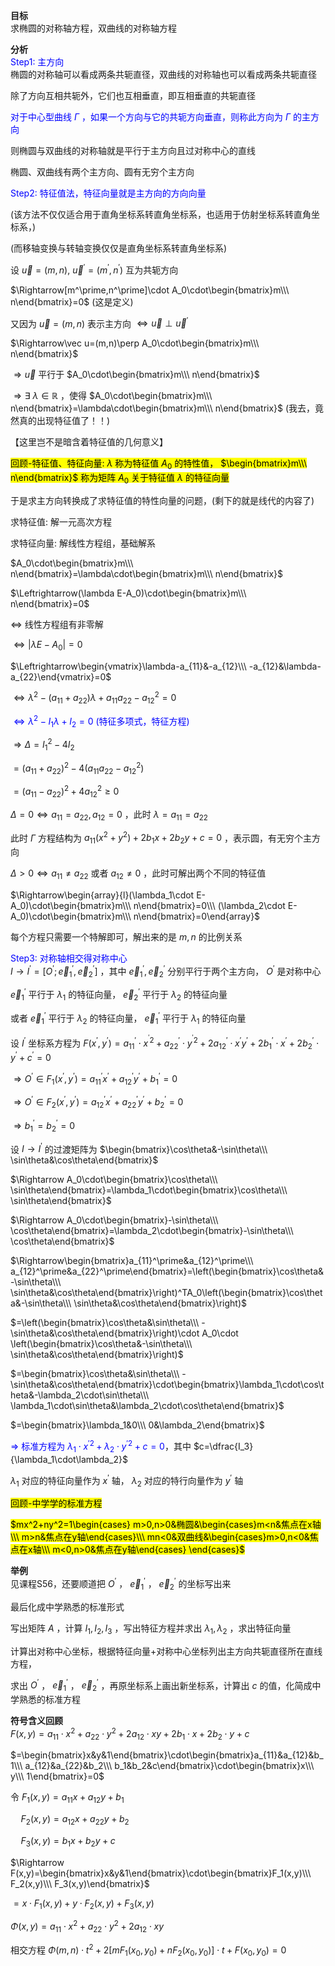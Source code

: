 **目标**  
求椭圆的对称轴方程，双曲线的对称轴方程  
  
**分析**  
<font color=blue>Step1: 主方向</font>  
椭圆的对称轴可以看成两条共轭直径，双曲线的对称轴也可以看成两条共轭直径  
  
除了方向互相共轭外，它们也互相垂直，即互相垂直的共轭直径  
  
<font color=blue>对于中心型曲线 $\Gamma$ ，如果一个方向与它的共轭方向垂直，则称此方向为 $\Gamma$ 的主方向</font>  
  
则椭圆与双曲线的对称轴就是平行于主方向且过对称中心的直线  
  
椭圆、双曲线有两个主方向、圆有无穷个主方向  
  
<font color=blue>Step2: 特征值法，特征向量就是主方向的方向向量</font>  
  
(该方法不仅仅适合用于直角坐标系转直角坐标系，也适用于仿射坐标系转直角坐标系，)  
  
(而移轴变换与转轴变换仅仅是直角坐标系转直角坐标系)  
  
设 $\vec u=(m,n),\ \vec u^\prime=(m^\prime,n^\prime)$ 互为共轭方向  
  
$\Rightarrow[m^\prime,n^\prime]\cdot A_0\cdot\begin{bmatrix}m\\\ n\end{bmatrix}=0$ (这是定义)  
  
又因为 $\vec u=(m,n)$ 表示主方向 $\Leftrightarrow\vec u\perp\vec u^\prime$  
  
$\Rightarrow\vec u=(m,n)\perp A_0\cdot\begin{bmatrix}m\\\ n\end{bmatrix}$  
  
$\Rightarrow\vec u$ 平行于 $A_0\cdot\begin{bmatrix}m\\\ n\end{bmatrix}$  
  
$\Rightarrow\exists\ \lambda\in\mathbb R$ ，使得 $A_0\cdot\begin{bmatrix}m\\\ n\end{bmatrix}=\lambda\cdot\begin{bmatrix}m\\\ n\end{bmatrix}$ (我去，竟然真的出现特征值了！！)  
  
【这里岂不是暗含着特征值的几何意义】  
  
<mark>回顾-特征值、特征向量: $\lambda$ 称为特征值 $A_0$ 的特性值， $\begin{bmatrix}m\\\ n\end{bmatrix}$ 称为矩阵 $A_0$ 关于特征值 $\lambda$ 的特征向量</mark>  
  
于是求主方向转换成了求特征值的特性向量的问题，(剩下的就是线代的内容了)  
  
求特征值: 解一元高次方程  
  
求特征向量: 解线性方程组，基础解系  
  
$A_0\cdot\begin{bmatrix}m\\\ n\end{bmatrix}=\lambda\cdot\begin{bmatrix}m\\\ n\end{bmatrix}$  
  
$\Leftrightarrow(\lambda E-A_0)\cdot\begin{bmatrix}m\\\ n\end{bmatrix}=0$  
  
$\Leftrightarrow$ 线性方程组有非零解  
  
$\Leftrightarrow|\lambda E-A_0|=0$  
  
$\Leftrightarrow\begin{vmatrix}\lambda-a_{11}&-a_{12}\\\ -a_{12}&\lambda-a_{22}\end{vmatrix}=0$  
  
$\Leftrightarrow\lambda^2-(a_{11}+a_{22})\lambda+a_{11}a_{22}-a_{12}^2=0$  
  
<font color=blue>$\Leftrightarrow\lambda^2-I_1\lambda+I_2=0$ (特征多项式，特征方程)</font>  
  
$\Rightarrow\Delta=I_1^2-4I_2$  
  
$=(a_{11}+a_{22})^2-4(a_{11}a_{22}-a_{12}^2)$  
  
$=(a_{11}-a_{22})^2+4a_{12}^2\geq0$  
  
$\Delta=0\Leftrightarrow a_{11}=a_{22}, a_{12}=0$ ，此时 $\lambda=a_{11}=a_{22}$  
  
此时 $\Gamma$ 方程结构为 $a_{11}(x^2+y^2)+2b_1x+2b_2y+c=0$ ，表示圆，有无穷个主方向  
  
$\Delta>0\Leftrightarrow a_{11}\neq a_{22}$ 或者 $a_{12}\neq0$ ，此时可解出两个不同的特征值  
  
$\Rightarrow\begin{array}{l}(\lambda_1\cdot E-A_0)\cdot\begin{bmatrix}m\\\ n\end{bmatrix}=0\\\ (\lambda_2\cdot E-A_0)\cdot\begin{bmatrix}m\\\ n\end{bmatrix}=0\end{array}$  
  
每个方程只需要一个特解即可，解出来的是 $m,n$ 的比例关系  
  
<font color=blue>Step3: 对称轴相交得对称中心</font>  
$I\to I^\prime=[O^\prime;\vec e_1^\prime,\vec e_2^\prime]$ ，其中 $\vec e_1^\prime,\vec e_2^\prime$ 分别平行于两个主方向， $O^\prime$ 是对称中心  
  
$\vec e_1^\prime$ 平行于 $\lambda_1$ 的特征向量， $\vec e_2^\prime$ 平行于 $\lambda_2$ 的特征向量  
  
或者 $\vec e_1^\prime$ 平行于 $\lambda_2$ 的特征向量， $\vec e_1^\prime$ 平行于 $\lambda_1$ 的特征向量  
  
设 $I^\prime$ 坐标系方程为 $F(x^\prime,y^\prime)=a_{11}^\prime\cdot x^{^\prime2}+a_{22}^\prime\cdot y^{^\prime2}+2a_{12}^\prime\cdot x^\prime y^\prime+2b_1^\prime\cdot x^\prime+2b_2^\prime\cdot y^\prime+c^\prime=0$  
  
$\Rightarrow O^\prime\in F_1(x^\prime,y^\prime)=a_{11}^\prime x^\prime+a_{12}^\prime y^\prime+b_1^\prime=0$  
  
$\Rightarrow O^\prime\in F_2(x^\prime,y^\prime)=a_{12}^\prime x^\prime+a_{22}^\prime y^\prime+b_2^\prime=0$  
  
$\Rightarrow b_1^\prime=b_2^\prime=0$  
  
设 $I\to I^\prime$ 的过渡矩阵为 $\begin{bmatrix}\cos\theta&-\sin\theta\\\ \sin\theta&\cos\theta\end{bmatrix}$  
  
$\Rightarrow A_0\cdot\begin{bmatrix}\cos\theta\\\ \sin\theta\end{bmatrix}=\lambda_1\cdot\begin{bmatrix}\cos\theta\\\ \sin\theta\end{bmatrix}$  
  
$\Rightarrow A_0\cdot\begin{bmatrix}-\sin\theta\\\ \cos\theta\end{bmatrix}=\lambda_2\cdot\begin{bmatrix}-\sin\theta\\\ \cos\theta\end{bmatrix}$  
  
$\Rightarrow\begin{bmatrix}a_{11}^\prime&a_{12}^\prime\\\ a_{12}^\prime&a_{22}^\prime\end{bmatrix}=\left(\begin{bmatrix}\cos\theta&-\sin\theta\\\ \sin\theta&\cos\theta\end{bmatrix}\right)^TA_0\left(\begin{bmatrix}\cos\theta&-\sin\theta\\\ \sin\theta&\cos\theta\end{bmatrix}\right)$  
  
$=\left(\begin{bmatrix}\cos\theta&\sin\theta\\\ -\sin\theta&\cos\theta\end{bmatrix}\right)\cdot A_0\cdot \left(\begin{bmatrix}\cos\theta&-\sin\theta\\\ \sin\theta&\cos\theta\end{bmatrix}\right)$  
  
$=\begin{bmatrix}\cos\theta&\sin\theta\\\ -\sin\theta&\cos\theta\end{bmatrix}\cdot\begin{bmatrix}\lambda_1\cdot\cos\theta&-\lambda_2\cdot\sin\theta\\\ \lambda_1\cdot\sin\theta&\lambda_2\cdot\cos\theta\end{bmatrix}$  
  
$=\begin{bmatrix}\lambda_1&0\\\ 0&\lambda_2\end{bmatrix}$  
  
<font color=blue>$\Rightarrow$ 标准方程为 $\lambda_1\cdot x^{\prime2}+\lambda_2\cdot y^{\prime2}+c=0$</font>，其中 $c=\dfrac{I_3}{\lambda_1\cdot\lambda_2}$  
  
$\lambda_1$ 对应的特征向量作为 $x^\prime$ 轴， $\lambda_2$ 对应的特行向量作为 $y^\prime$ 轴  
  
<mark>回顾-中学学的标准方程</mark>  
  
<mark>$mx^2+ny^2=1\begin{cases}  
m>0,n>0&椭圆&\begin{cases}m<n&焦点在x轴\\\ m>n&焦点在y轴\end{cases}\\\  
mn<0&双曲线&\begin{cases}m>0,n<0&焦点在x轴\\\ m<0,n>0&焦点在y轴\end{cases}  
\end{cases}$</mark>  
  
**举例**  
见课程S56，还要顺道把 $O^\prime$ ， $\vec e_1^\prime$ ， $\vec e_2^\prime$ 的坐标写出来  
  
最后化成中学熟悉的标准形式  
  
写出矩阵 $A$ ，计算 $I_1,I_2,I_3$ ，写出特征方程并求出 $\lambda_1,\lambda_2$ ，求出特征向量  
  
计算出对称中心坐标，根据特征向量+对称中心坐标列出主方向共轭直径所在直线方程，  
  
求出 $O^\prime$ ， $\vec e_1^\prime$ ， $\vec e_2^\prime$ ，再原坐标系上画出新坐标系，计算出 $c$ 的值，化简成中学熟悉的标准方程  
  
**符号含义回顾**  
$F(x,y)=a_{11}\cdot x^2+a_{22}\cdot y^2+2a_{12}\cdot xy+2b_1\cdot x+2b_2\cdot y+c$  
  
$=\begin{bmatrix}x&y&1\end{bmatrix}\cdot\begin{bmatrix}a_{11}&a_{12}&b_1\\\ a_{12}&a_{22}&b_2\\\ b_1&b_2&c\end{bmatrix}\cdot\begin{bmatrix}x\\\ y\\\ 1\end{bmatrix}=0$  
  
令 $F_1(x,y)=a_{11}x+a_{12}y+b_1$  
  
$\quad F_2(x,y)=a_{12}x+a_{22}y+b_2$  
  
$\quad F_3(x,y)=b_1x+b_2y+c$  
  
$\Rightarrow F(x,y)=\begin{bmatrix}x&y&1\end{bmatrix}\cdot\begin{bmatrix}F_1(x,y)\\\ F_2(x,y)\\\ F_3(x,y)\end{bmatrix}$  
  
$=x\cdot F_1(x,y)+y\cdot F_2(x,y)+F_3(x,y)$  
  
$\Phi(x,y)=a_{11}\cdot x^2+a_{22}\cdot y^2+2a_{12}\cdot xy$  
  
相交方程 $\Phi(m,n)\cdot t^2+2[mF_1(x_0,y_0)+nF_2(x_0,y_0)]\cdot t+F(x_0,y_0)=0$  
